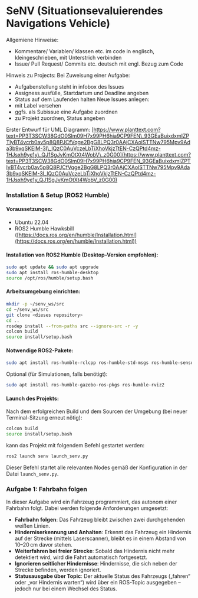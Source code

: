 # SeNV (Situationsevaluierendes Navigations Vehicle)

Allgemiene Hinweise:

- Kommentare/ Variablen/ klassen etc. im code in englisch, kleingeschrieben, mit Unterstrich verbinden
- Issue/ Pull Request/ Commits etc. deutsch mit engl. Bezug zum Code

Hinweis zu Projects: Bei Zuweisung einer Aufgabe:

- Aufgabenstellung steht in infobox des Issues
- Assigness ausfülle, Startdartum und Deadline angeben
- Status auf dem Laufenden halten Neue Issues anlegen:
- mit Label versehen
- ggfs. als Subissue eine Aufgabe zuordnen
- zu Projekt zuordnen, Status angeben

Erster Entwurf für UML Diagramm: [https://www.planttext.com?text=PP3T3SCW38GdO0Slm09H7x99PH6hia9CP9FEN\_93GEaBuixdxmIZPTIyBT4vcrb0av5p8Q8PJCfVqge2BgG8LPQ3r0AAjCXAolSTTNw795Mpv9Ada3b9xqSKElM-3I\_lQzC0AuVczeLbTiXhoVkjzTtEN-CzQPtd4mz-1HJsxh9ye1y\_QJ1SgJvKmOtXt4WobV\_z0G00](https://www.planttext.com?text=PP3T3SCW38GdO0Slm09H7x99PH6hia9CP9FEN_93GEaBuixdxmIZPTIyBT4vcrb0av5p8Q8PJCfVqge2BgG8LPQ3r0AAjCXAolSTTNw795Mpv9Ada3b9xqSKElM-3I_lQzC0AuVczeLbTiXhoVkjzTtEN-CzQPtd4mz-1HJsxh9ye1y_QJ1SgJvKmOtXt4WobV_z0G00)

### Installation & Setup (ROS2 Humble)

#### Voraussetzungen:

- Ubuntu 22.04
- ROS2 Humble Hawksbill ([https://docs.ros.org/en/humble/Installation.html](https://docs.ros.org/en/humble/Installation.html))

#### Installation von ROS2 Humble (Desktop-Version empfohlen):

```bash
sudo apt update && sudo apt upgrade
sudo apt install ros-humble-desktop
source /opt/ros/humble/setup.bash
```

#### Arbeitsumgebung einrichten:

```bash
mkdir -p ~/senv_ws/src
cd ~/senv_ws/src
git clone <dieses repository>
cd ..
rosdep install --from-paths src --ignore-src -r -y
colcon build
source install/setup.bash
```

#### Notwendige ROS2-Pakete:

```bash
sudo apt install ros-humble-rclcpp ros-humble-std-msgs ros-humble-sensor-msgs ros-humble-nav-msgs ros-humble-geometry-msgs ros-humble-tf2 ros-humble-tf2-ros ros-humble-laser-geometry
```

Optional (für Simulationen, falls benötigt):

```bash
sudo apt install ros-humble-gazebo-ros-pkgs ros-humble-rviz2
```

#### Launch des Projekts:

Nach dem erfolgreichen Build und dem Sourcen der Umgebung (bei neuer Terminal-Sitzung erneut nötig):

```bash
colcon build
source install/setup.bash
```

kann das Projekt mit folgendem Befehl gestartet werden:

```bash
ros2 launch senv launch_senv.py
```

Dieser Befehl startet alle relevanten Nodes gemäß der Konfiguration in der Datei `launch_senv.py`.

### Aufgabe 1: Fahrbahn folgen

In dieser Aufgabe wird ein Fahrzeug programmiert, das autonom einer Fahrbahn folgt. Dabei werden folgende Anforderungen umgesetzt:

- **Fahrbahn folgen**: Das Fahrzeug bleibt zwischen zwei durchgehenden weißen Linien.
- **Hinderniserkennung und Anhalten**: Erkennt das Fahrzeug ein Hindernis auf der Strecke (mittels Laserscanner), bleibt es in einem Abstand von 10–20 cm davor stehen.
- **Weiterfahren bei freier Strecke**: Sobald das Hindernis nicht mehr detektiert wird, wird die Fahrt automatisch fortgesetzt.
- **Ignorieren seitlicher Hindernisse**: Hindernisse, die sich neben der Strecke befinden, werden ignoriert.
- **Statusausgabe über Topic**: Der aktuelle Status des Fahrzeugs („fahren“ oder „vor Hindernis warten“) wird über ein ROS-Topic ausgegeben – jedoch nur bei einem Wechsel des Status.

